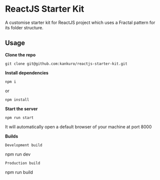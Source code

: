 # ReactJS Starter Kit
A customise starter kit for ReactJS project which uses a Fractal pattern for its folder structure.

## Usage

**Clone the repo**
```
git clone git@github.com:kankuro/reactjs-starter-kit.git
```

**Install dependencies**
```
npm i
```
or
```
npm install
```

**Start the server**
```
npm run start
```
It will automatically open a default browser of your machine at port 8000

**Builds**
```
Development build
```
npm run dev
```
Production build
```
npm run build
```
